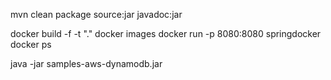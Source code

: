 mvn clean package source:jar javadoc:jar 

docker build -f <Dockerfile name> -t <Docker image name> "."
docker images
docker run -p 8080:8080 springdocker
docker ps 


java -jar samples-aws-dynamodb.jar
